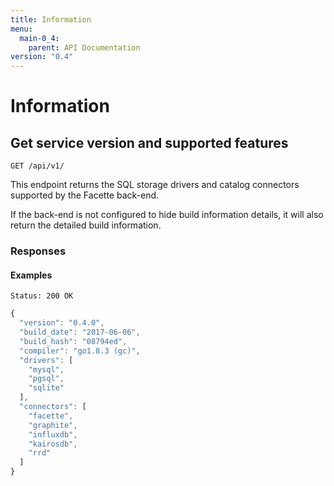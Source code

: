 ```yaml
---
title: Information
menu:
  main-0_4:
    parent: API Documentation
version: "0.4"
---
```


# Information

## Get service version and supported features

```
GET /api/v1/
```

This endpoint returns the SQL storage drivers and catalog connectors supported by the Facette back-end.

If the back-end is not configured to hide build information details, it will also return the detailed build
information.

### Responses


#### Examples

```headers
Status: 200 OK
```
```javascript
{
  "version": "0.4.0",
  "build_date": "2017-06-06",
  "build_hash": "08794ed",
  "compiler": "go1.8.3 (gc)",
  "drivers": [
    "mysql",
    "pgsql",
    "sqlite"
  ],
  "connectors": [
    "facette",
    "graphite",
    "influxdb",
    "kairosdb",
    "rrd"
  ]
}
```
